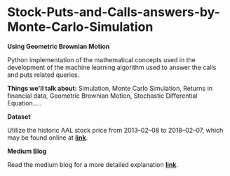 # Stock-Puts-and-Calls-answers-by-Monte-Carlo-Simulation
**Using Geometric Brownian Motion**


Python implementation of the mathematical concepts used in the development of the machine learning algorithm used to answer the calls and puts related queries.

**Things we'll talk about:** Simulation, Monte Carlo Simulation, Returns in financial data, Geometric Brownian Motion, Stochastic Differential Equation…..

**Dataset**

Utilize the historic AAL stock price from 2013–02–08 to 2018–02–07, which may be found online at **[link](https://finance.yahoo.com/quote/YHOO/history?ltr=1)**.

**Medium Blog**

Read the medium blog for a more detailed explanation **[link](https://medium.com/@jaspreet_75320/use-monte-carlo-simulation-to-answer-stock-market-questions-related-to-calls-and-puts-2068c03c4afd)**.
